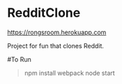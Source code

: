 # RedditClone

https://rongsroom.herokuapp.com

Project for fun that clones Reddit. 

#To Run
>npm install
>webpack
>node start
